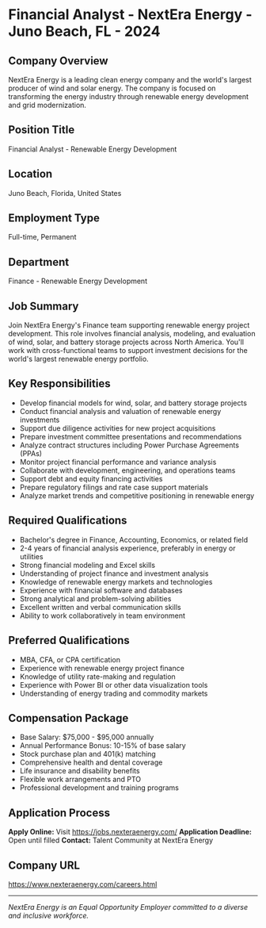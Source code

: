 # Financial Analyst - NextEra Energy - Juno Beach, FL - 2024

## Company Overview
NextEra Energy is a leading clean energy company and the world's largest producer of wind and solar energy. The company is focused on transforming the energy industry through renewable energy development and grid modernization.

## Position Title
Financial Analyst - Renewable Energy Development

## Location
Juno Beach, Florida, United States

## Employment Type
Full-time, Permanent

## Department
Finance - Renewable Energy Development

## Job Summary
Join NextEra Energy's Finance team supporting renewable energy project development. This role involves financial analysis, modeling, and evaluation of wind, solar, and battery storage projects across North America. You'll work with cross-functional teams to support investment decisions for the world's largest renewable energy portfolio.

## Key Responsibilities
- Develop financial models for wind, solar, and battery storage projects
- Conduct financial analysis and valuation of renewable energy investments
- Support due diligence activities for new project acquisitions
- Prepare investment committee presentations and recommendations
- Analyze contract structures including Power Purchase Agreements (PPAs)
- Monitor project financial performance and variance analysis
- Collaborate with development, engineering, and operations teams
- Support debt and equity financing activities
- Prepare regulatory filings and rate case support materials
- Analyze market trends and competitive positioning in renewable energy

## Required Qualifications
- Bachelor's degree in Finance, Accounting, Economics, or related field
- 2-4 years of financial analysis experience, preferably in energy or utilities
- Strong financial modeling and Excel skills
- Understanding of project finance and investment analysis
- Knowledge of renewable energy markets and technologies
- Experience with financial software and databases
- Strong analytical and problem-solving abilities
- Excellent written and verbal communication skills
- Ability to work collaboratively in team environment

## Preferred Qualifications
- MBA, CFA, or CPA certification
- Experience with renewable energy project finance
- Knowledge of utility rate-making and regulation
- Experience with Power BI or other data visualization tools
- Understanding of energy trading and commodity markets

## Compensation Package
- Base Salary: $75,000 - $95,000 annually
- Annual Performance Bonus: 10-15% of base salary
- Stock purchase plan and 401(k) matching
- Comprehensive health and dental coverage
- Life insurance and disability benefits
- Flexible work arrangements and PTO
- Professional development and training programs

## Application Process
**Apply Online:** Visit https://jobs.nexteraenergy.com/
**Application Deadline:** Open until filled
**Contact:** Talent Community at NextEra Energy

## Company URL
https://www.nexteraenergy.com/careers.html

---
*NextEra Energy is an Equal Opportunity Employer committed to a diverse and inclusive workforce.*